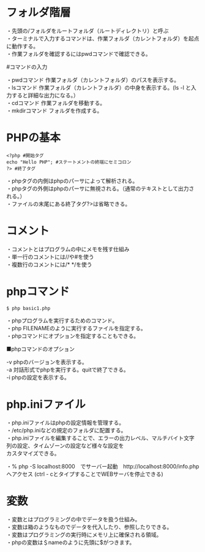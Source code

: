 # フォルダ階層

・先頭の/フォルダをルートフォルダ（ルートディレクトリ）と呼ぶ  
・ターミナルで入力するコマンドは、作業フォルダ（カレントフォルダ）を起点に動作する。  
・作業フォルダを確認するにはpwdコマンドで確認できる。  

#コマンドの入力

・pwdコマンド 作業フォルダ（カレントフォルダ）のパスを表示する。  
・lsコマンド 作業フォルダ（カレントフォルダ）の中身を表示する。(ls -l と入力すると詳細な出力になる。）    
・cdコマンド 作業フォルダを移動する。  
・mkdirコマンド フォルダを作成する。  

# PHPの基本

    <?php #開始タグ
    echo "Hello PHP"; #ステートメントの終端にセミコロン
    ?> #終了タグ

・phpタグの内側はphpのパーサによって解析される。  
・phpタグの外側はphpのパーサに無視される。（通常のテキストとして出力される。）  
・ファイルの末尾にある終了タグ?>は省略できる。  

# コメント

・コメントとはプログラムの中にメモを残す仕組み  
・単一行のコメントには//や#を使う  
・複数行のコメントには/* */を使う

# phpコマンド

    $ php basic1.php

・phpプログラムを実行するためのコマンド。  
・php FILENAMEのように実行するファイルを指定する。  
・phpコマンドにオプションを指定することもできる。  

■phpコマンドのオプション

-v phpのバージョンを表示する。  
-a 対話形式でphpを実行する。quitで終了できる。  
-i phpの設定を表示する。  

# php.iniファイル

・php.iniファイルはphpの設定情報を管理する。  
・/etc/php.iniなどの規定のフォルダに配置する。  
・php.iniファイルを編集することで、エラーの出力レベル、マルチバイト文字列の設定、タイムゾーンの設定など様々な設定を  
カスタマイズできる。    

・% php -S localhost:8000　でサーバー起動　http://localhost:8000/info.php  
へアクセス (ctrl - cとタイプすることでWEBサーバを停止できる)

# 変数

・変数とはプログラミングの中でデータを扱う仕組み。  
・変数は箱のようなものでデータを代入したり、参照したりできる。  
・変数はプログラミングの実行時にメモリ上に確保される領域。  
・phpの変数は＄nameのように先頭に$がつきます。  

